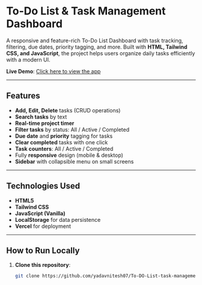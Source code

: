 # To-Do List & Task Management Dashboard

A responsive and feature-rich To-Do List Dashboard with task tracking, filtering, due dates, priority tagging, and more. Built with **HTML, Tailwind CSS, and JavaScript**, the project helps users organize daily tasks efficiently with a modern UI.

 **Live Demo**: [Click here to view the app](https://to-do-list-task-management-app.vercel.app)

---

##  Features

-   **Add, Edit, Delete** tasks (CRUD operations)
-   **Search tasks** by text
-   **Real-time project timer**
-   **Filter tasks** by status: All / Active / Completed
-   **Due date** and  **priority** tagging for tasks
-   **Clear completed** tasks with one click
-   **Task counters**: All / Active / Completed
-   Fully **responsive** design (mobile & desktop)
-   **Sidebar** with collapsible menu on small screens

---

##  Technologies Used

- **HTML5**
- **Tailwind CSS**
- **JavaScript (Vanilla)**
- **LocalStorage** for data persistence
- **Vercel** for deployment

---

##  How to Run Locally

1. **Clone this repository**:
   ```bash
   git clone https://github.com/yadavnitesh07/To-DO-List-task-management-app

